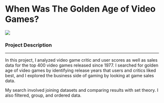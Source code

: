 # When Was The Golden Age of Video Games?
![](https://hips.hearstapps.com/hmg-prod/images/gridoffset-videogames-1-1585583517.jpg?crop=0.504xw:1.00xh;0,0.00326xh&resize=1200:*)

### Project Description
-------
In this project, I analyzed video game critic and user scores as well as sales data for the top 400 video games released since 1977. I searched for golden age of video games by identifying release years that users and critics liked best, and I explored the business side of gaming by looking at game sales data.

My search involved joining datasets and comparing results with set theory. I also filtered, group, and ordered data. 

